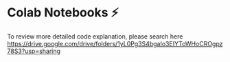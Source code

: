 # Colab Notebooks ⚡
To review more detailed code explanation, please search here <br/>
https://drive.google.com/drive/folders/1yL0Pg3S4bgaIo3EIYToWHoCROgpz78S3?usp=sharing

